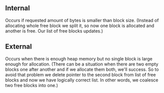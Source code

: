## Internal
Occurs if requested amount of bytes is smaller than block size. (Instead of allocating whole free block we split it, so now one block is allocated and another is free. Our list of free blocks updates.)

## External
Occurs when there is enough heap memory but no single block is large enough for allocation. (There can be a situation when there are two empty blocks one after another and if we allocate them both, we'll success. So to avoid that problem we delete pointer to the second block from list of free blocks and now we have logically correct list. In other words, we coalesce two free blocks into one.)